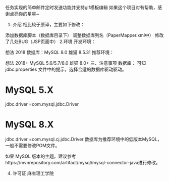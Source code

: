 任务实现的简单邮件定时发送功能并支持gif模板编辑
如果这个项目对有帮助，感谢点亮你的星星~

1. 介绍
相比较于原译，主要如下修改：

添加数据库脚本（数据库目录下）
调整数据库列名（PaperMapper.xml中）
修改了几处BUG（JS​​P页面中）
2.环境
开发环境：

想法 2018
数据库：MySQL 8.0
雄猫 8.5.31
推荐环境：

想法 2018+
MySQL 5.6/5.7/8.0
雄猫 8.0+
三、注意事项
数据库：
可知jdbc.properties 文件中的提示，选择合适的数据库驱动驱动。

# MySQL 5.X 
jdbc.driver =com.mysql.jdbc.Driver
 # MySQL 8.X 
jdbc.driver =com.mysql.cj.jdbc.Driver
数据库为推荐环境中的低版本MySQL，一般不需要修改POM文件。

如果 MySQL 版本的主题，建议参考https://mvnrepository.com/artifact/mysql/mysql-connector-java进行修改。

4. 许可证
麻省理工学院